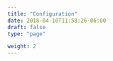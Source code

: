 ```yaml
---
title: "Configuration"
date: 2018-04-10T11:58:26-06:00
draft: false
type: "page"

weight: 2
---
```



